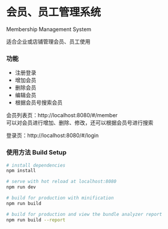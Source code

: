 # 会员、员工管理系统
Membership Management System

适合企业或店铺管理会员、员工使用

### 功能
- 注册登录
- 增加会员
- 删除会员
- 编辑会员
- 根据会员号搜索会员

会员列表页：http://localhost:8080/#/member<br>
可以对会员进行增加、删除、修改，还可以根据会员号进行搜索

登录页：http://localhost:8080/#/login


### 使用方法 Build Setup

``` bash
# install dependencies
npm install

# serve with hot reload at localhost:8080
npm run dev

# build for production with minification
npm run build

# build for production and view the bundle analyzer report
npm run build --report
```
